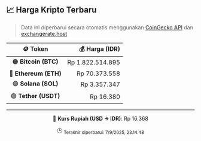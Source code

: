 

<!-- HARGA_KRIPTO -->
## 📈 Harga Kripto Terbaru

> Data ini diperbarui secara otomatis menggunakan [CoinGecko API](https://www.coingecko.com/) dan [exchangerate.host](https://exchangerate.host/)

<div align="center">

| 🪙 Token | 💰 Harga (IDR) |
|:------:|---------------:|
| 🟠 **Bitcoin (BTC)**   | Rp 1.822.514.895 |
| 🔵 **Ethereum (ETH)**  | Rp 70.373.558 |
| 🟣 **Solana (SOL)**    | Rp 3.357.347 |
| 🟢 **Tether (USDT)**   | Rp 16.380 |

---

💱 **Kurs Rupiah (USD → IDR)**: Rp 16.368

🕒 <sub>Terakhir diperbarui: 7/9/2025, 23.14.48</sub>

</div>
<!-- /HARGA_KRIPTO -->